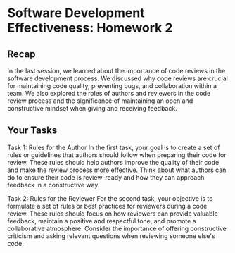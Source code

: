 # Software Development Effectiveness: Homework 2

## Recap

In the last session, we learned about the importance of code reviews in the software development process. 
We discussed why code reviews are crucial for maintaining code quality, preventing bugs, and collaboration within a team. 
We also explored the roles of authors and reviewers in the code review process and the significance of maintaining an open and constructive mindset when giving and receiving feedback.

## Your Tasks

Task 1: Rules for the Author
In the first task, your goal is to create a set of rules or guidelines that authors should follow when preparing their code for review. These rules should help authors improve the quality of their code and make the review process more effective. Think about what authors can do to ensure their code is review-ready and how they can approach feedback in a constructive way.

Task 2: Rules for the Reviewer
For the second task, your objective is to formulate a set of rules or best practices for reviewers during a code review. These rules should focus on how reviewers can provide valuable feedback, maintain a positive and respectful tone, and promote a collaborative atmosphere. Consider the importance of offering constructive criticism and asking relevant questions when reviewing someone else's code.